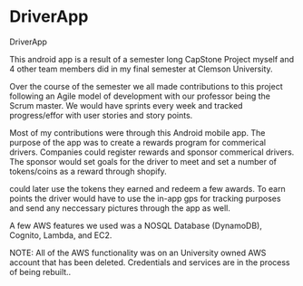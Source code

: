 # DriverApp
DriverApp

This android app is a result of a semester long CapStone Project myself and 4 other team members did in my final semester at Clemson University.

Over the course of the semester we all made contributions to this project following an Agile model of development with our professor being the Scrum master. We would have
sprints every week and tracked progress/effor with user stories and story points. 

Most of my contributions were through this Android mobile app. The purpose of the app was to create a rewards program for commerical drivers. 
Companies could register rewards and sponsor commerical drivers. The sponsor would set goals for the driver to meet and set a number of tokens/coins as a reward through 
shopify.

could later use the tokens they earned and redeem a few awards. To earn points the driver would have to use the in-app gps for tracking purposes and send any neccessary
pictures through the app as well. 

A few AWS features we used was a NOSQL Database (DynamoDB), Cognito, Lambda, and EC2.

NOTE: All of the AWS functionality was on an University owned AWS account that has been deleted. Credentials and services are in the process of being rebuilt..

